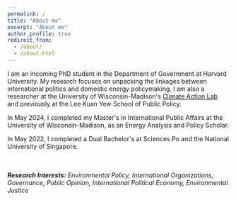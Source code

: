 ```yaml
---
permalink: /
title: "About me"
excerpt: "About me"
author_profile: true
redirect_from: 
  - /about/
  - /about.html
---
```


I am an incoming PhD student in the Department of Government at Harvard University. My research focuses on unpacking the linkages between international politics and domestic energy policymaking. I am also a researcher at the University of Wisconsin-Madison's [Climate Action Lab](https://www.climateactionlab.com/) and previously at the Lee Kuan Yew School of Public Policy. 

In May 2024, I completed my Master's in International Public Affairs at the University of Wisconsin-Madison, as an Energy Analysis and Policy Scholar. 

In May 2022, I completed a Dual Bachelor's at Sciences Po and the National University of Singapore.

<br>
<br>
<i><b>Research Interests:</b> Environmental Policy, International Organizations, Governance, Public Opinion, International Political Economy, Environmental Justice<i>

